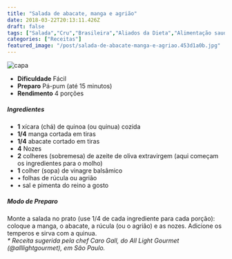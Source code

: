 ```yaml
---
title: "Salada de abacate, manga e agrião"
date: 2018-03-22T20:13:11.426Z
draft: false
tags: ["Salada","Cru","Brasileira","Aliados da Dieta","Alimentação saudável","Pratos leves - Saladas"]
categories: ["Receitas"]
featured_image: "/post/salada-de-abacate-manga-e-agriao.453d1a0b.jpg"
---
```


![capa](/post/salada-de-abacate-manga-e-agriao.453d1a0b.jpg)

*   **Dificuldade** Fácil
*   **Preparo** Pá-pum (até 15 minutos)
*   **Rendimento** 4 porções

##### Ingredientes

*   **1** xícara (chá) de quinoa (ou quinua) cozida
*   **1/4** manga cortada em tiras
*   **1/4** abacate cortado em tiras
*   **4** Nozes
*   **2** colheres (sobremesa) de azeite de oliva extravirgem (aqui começam os ingredientes para o molho)
*   **1** colher (sopa) de vinagre balsâmico
*   • folhas de rúcula ou agrião
*   • sal e pimenta do reino a gosto

##### Modo de Preparo

Monte a salada no prato (use 1/4 de cada ingrediente para cada porção): coloque a manga, o abacate, a rúcula (ou o agrião) e as nozes. Adicione os temperos e sirva com a quinua.  
_\* Receita sugerida pela chef Caro Gall, do All Light Gourmet (@alllightgourmet), em São Paulo._
